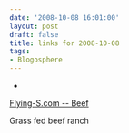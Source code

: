 ```yaml
---
date: '2008-10-08 16:01:00'
layout: post
draft: false
title: links for 2008-10-08
tags:
- Blogosphere
---
```


  * 
                

[Flying-S.com -- Beef](http://flying-s.com/beef/?page_id=12)


                

Grass fed beef ranch


                
            
